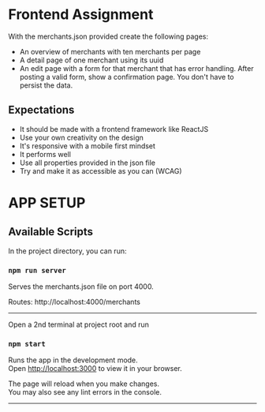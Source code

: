 # Frontend Assignment

With the merchants.json provided create the following pages:

- An overview of merchants with ten merchants per page
- A detail page of one merchant using its uuid
- An edit page with a form for that merchant that has error handling. After posting a valid form, show a confirmation page. You don't have to persist the data.

## Expectations

- It should be made with a frontend framework like ReactJS
- Use your own creativity on the design
- It's responsive with a mobile first mindset
- It performs well
- Use all properties provided in the json file
- Try and make it as accessible as you can (WCAG)

# APP SETUP

## Available Scripts

In the project directory, you can run:

### `npm run server`

Serves the merchants.json file on port 4000.

Routes: http://localhost:4000/merchants

---

Open a 2nd terminal at project root and run

### `npm start`

Runs the app in the development mode.\
Open [http://localhost:3000](http://localhost:3000) to view it in your browser.

The page will reload when you make changes.\
You may also see any lint errors in the console.

---
